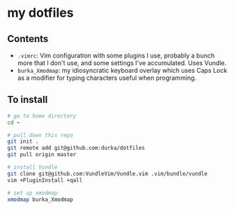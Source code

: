# my dotfiles

## Contents

- `.vimrc`: Vim configuration with some plugins I use, probably a bunch more that I don't use, and some settings I've accumulated. Uses Vundle.
- `burka_Xmodmap`: my idiosyncratic keyboard overlay which uses Caps Lock as a modifier for typing characters useful when programming.

## To install

```sh
# go to home directory
cd ~

# pull down this repo
git init .
git remote add git@github.com:durka/dotfiles
git pull origin master

# install Vundle
git clone git@github.com:VundleVim/Vundle.vim .vim/bundle/vundle
vim +PluginInstall +qall

# set up xmodmap
xmodmap burka_Xmodmap
```
